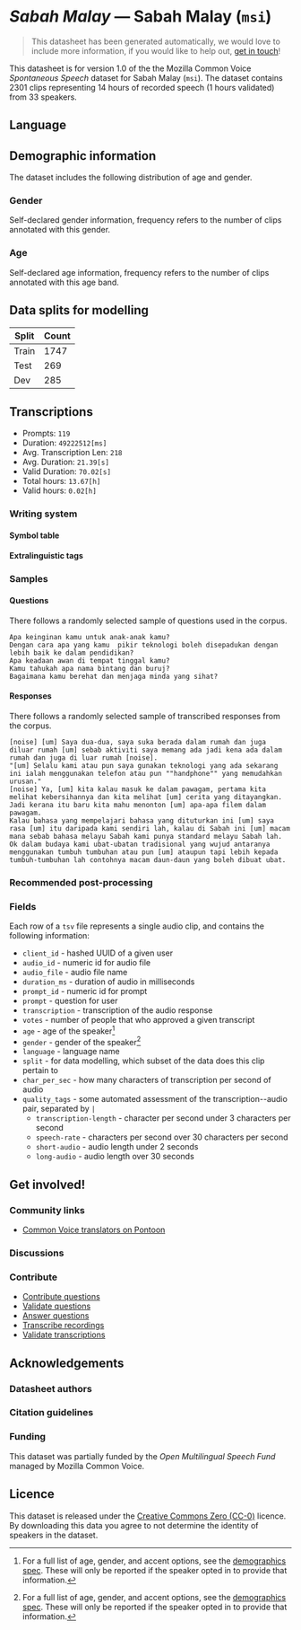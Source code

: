 # *Sabah Malay* &mdash; Sabah Malay (`msi`)
> This datasheet has been generated automatically, we would love to include more information, if you would like to help out, [get in touch](https://github.com/common-voice/common-voice/blob/main/docs/COMMUNITIES.md)!

This datasheet is for version 1.0 of the the Mozilla Common Voice *Spontaneous Speech* dataset 
for Sabah Malay (`msi`). The dataset contains 2301 clips representing 14 hours of recorded
speech (1 hours validated) from 33 speakers.

## Language
<!-- {{LANGUAGE_DESCRIPTION}} -->
<!-- Provide a brief (1-2 paragraph) description of your language -->

## Demographic information
The dataset includes the following distribution of age and gender.
<!-- You can get a lot of the information in this section from https://analyzer.cv-toolbox.web.tr/browse -->

### Gender
Self-declared gender information, frequency refers to the number of clips annotated with this gender.
<!-- {{GENDER_TABLE}} -->
<!-- @ AUTOMATICALLY GENERATED @ -->
<!-- | Gender | Frequency |
|--------|-----------|
| male, masculine | ? |
| undeclared | ? |
| female, feminine | ? | -->

### Age
Self-declared age information, frequency refers to the number of clips annotated with this age band.
<!-- {{AGE_TABLE}} -->
<!-- @ AUTOMATICALLY GENERATED @ -->
<!-- | Age band | Frequency |
|----------|-----------|
| teens | ? |
| twenties | ? |
| thirties | ? |
| fourties | ? |
| fifties | ? |
   ...if other age ranges are present in your data, add rows... -->

## Data splits for modelling
| Split | Count |
|-|-|
| Train | 1747 |
| Test | 269 |
| Dev | 285 |

## Transcriptions
* Prompts: `119`
* Duration: `49222512[ms]`
* Avg. Transcription Len: `218`
* Avg. Duration: `21.39[s]`
* Valid Duration: `70.02[s]`
* Total hours: `13.67[h]`
* Valid hours: `0.02[h]`
<!-- {{TRANSCRIPTIONS_DESCRIPTION}} -->
<!-- A description of the transcription system used -->

### Writing system
<!-- {{WRITING_SYSTEM_DESCRIPTION}} -->
<!-- @ OPTIONAL @ -->
<!-- A description of the writing system (or writing systems) used in the text corpus -->

#### Symbol table
<!-- {{ALPHABET_TABLE}} -->
<!-- @ OPTIONAL @ -->
<!-- If the writing system is alphabetic, you can include the valid alphabet here -->

#### Extralinguistic tags

### Samples

#### Questions
There follows a randomly selected sample of questions used in the corpus.

```
Apa keinginan kamu untuk anak-anak kamu?
Dengan cara apa yang kamu  pikir teknologi boleh disepadukan dengan lebih baik ke dalam pendidikan?
Apa keadaan awan di tempat tinggal kamu?
Kamu tahukah apa nama bintang dan buruj?
Bagaimana kamu berehat dan menjaga minda yang sihat?
```
<!-- {{QUESTIONS_SAMPLE}} -->

#### Responses
There follows a randomly selected sample of transcribed responses from the corpus.

```
[noise] [um] Saya dua-dua, saya suka berada dalam rumah dan juga diluar rumah [um] sebab aktiviti saya memang ada jadi kena ada dalam rumah dan juga di luar rumah [noise].
"[um] Selalu kami atau pun saya gunakan teknologi yang ada sekarang ini ialah menggunakan telefon atau pun ""handphone"" yang memudahkan urusan."
[noise] Ya, [um] kita kalau masuk ke dalam pawagam, pertama kita melihat kebersihannya dan kita melihat [um] cerita yang ditayangkan. Jadi kerana itu baru kita mahu menonton [um] apa-apa filem dalam pawagam.
Kalau bahasa yang mempelajari bahasa yang dituturkan ini [um] saya rasa [um] itu daripada kami sendiri lah, kalau di Sabah ini [um] macam mana sebab bahasa melayu Sabah kami punya standard melayu Sabah lah.
Ok dalam budaya kami ubat-ubatan tradisional yang wujud antaranya menggunakan tumbuh tumbuhan atau pun [um] ataupun tapi lebih kepada tumbuh-tumbuhan lah contohnya macam daun-daun yang boleh dibuat ubat.
```
<!-- {{TRANSCRIPTIONS_SAMPLE}} -->

### Recommended post-processing
<!-- {{RECOMMENDED_POSTPROCESSING_DESCRIPTION}} -->
<!-- @ OPTIONAL @ -->
<!-- What should people do before they use the data, for example Unicode normalisation or normalisation of extralinguistic tags -->

### Fields
Each row of a `tsv` file represents a single audio clip, and contains the following information:

* `client_id` - hashed UUID of a given user
* `audio_id` - numeric id for audio file
* `audio_file` - audio file name
* `duration_ms` - duration of audio in milliseconds
* `prompt_id` - numeric id for prompt
* `prompt` - question for user
* `transcription` - transcription of the audio response
* `votes` - number of people that who approved a given transcript
* `age` - age of the speaker[^1]
* `gender` - gender of the speaker[^1]
* `language` - language name
* `split` - for data modelling, which subset of the data does this clip pertain to
* `char_per_sec` - how many characters of transcription per second of audio
* `quality_tags` - some automated assessment of the transcription--audio pair, separated by `|`
   *  `transcription-length` - character per second under 3 characters per second
   * `speech-rate` - characters per second over 30 characters per second
   * `short-audio` - audio length under 2 seconds
   * `long-audio` - audio length over 30 seconds

#### 
[^1]: For a full list of age, gender, and accent options, see the
[demographics
spec](https://github.com/common-voice/common-voice/blob/main/web/src/stores/demographics.ts). These
will only be reported if the speaker opted in to provide that
information.

## Get involved!

### Community links
* [Common Voice translators on Pontoon](https://pontoon.mozilla.org/msi/common-voice/contributors/)
<!-- {{COMMUNITY_LINKS_LIST}} -->
<!-- @ OPTIONAL @ -->
<!-- Links to community chats / fora -->

### Discussions
<!-- {{DISCUSSION_LINKS_LIST}} -->
<!-- @ OPTIONAL @ -->
<!-- Any links to discussions, for example on Discourse or other fora or blogs can be included here -->

### Contribute
* [Contribute questions](https://commonvoice.mozilla.org/spontaneous-speech/beta/question)
* [Validate questions](https://commonvoice.mozilla.org/spontaneous-speech/beta/validate)
* [Answer questions](https://commonvoice.mozilla.org/spontaneous-speech/beta/prompts)
* [Transcribe recordings](https://commonvoice.mozilla.org/spontaneous-speech/beta/transcribe)
* [Validate transcriptions](https://commonvoice.mozilla.org/spontaneous-speech/beta/check-transcript)
<!-- {{CONTRIBUTE_LINKS_LIST}} -->
<!-- Here you can include links for how to contribute to the dataset -->

## Acknowledgements

### Datasheet authors
<!-- {{DATASHEET_AUTHORS_LIST}} -->
<!-- A list in the format of: Your Name <email@email.com> -->

### Citation guidelines
<!-- {{CITATION_DESCRIPTION}} -->
<!-- @ OPTIONAL @ -->
<!-- If you published a paper and would like people to cite it, you can include the BiBTeX here -->

### Funding
This dataset was partially funded by the *Open Multilingual Speech Fund* managed by Mozilla Common Voice.
<!-- {{FUNDING_DESCRIPTION}} -->
<!-- @ OPTIONAL @ -->
<!-- If you received any funding, you can include the acknowledgement here -->

## Licence
This dataset is released under the [Creative Commons Zero (CC-0)](https://creativecommons.org/public-domain/cc0/) licence. By downloading this data
you agree to not determine the identity of speakers in the dataset.
